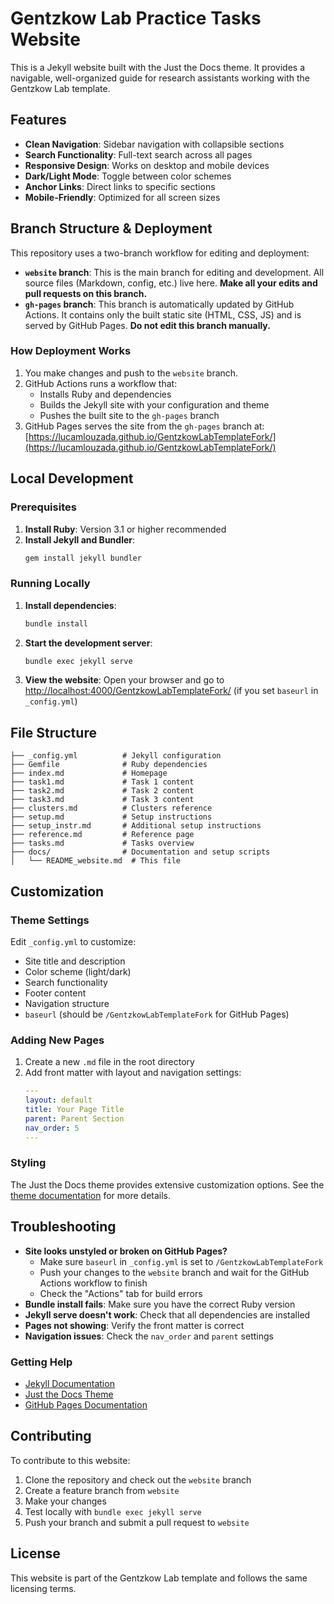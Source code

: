 # Gentzkow Lab Practice Tasks Website

This is a Jekyll website built with the Just the Docs theme. It provides a navigable, well-organized guide for research assistants working with the Gentzkow Lab template.

## Features

- **Clean Navigation**: Sidebar navigation with collapsible sections
- **Search Functionality**: Full-text search across all pages
- **Responsive Design**: Works on desktop and mobile devices
- **Dark/Light Mode**: Toggle between color schemes
- **Anchor Links**: Direct links to specific sections
- **Mobile-Friendly**: Optimized for all screen sizes

## Branch Structure & Deployment

This repository uses a two-branch workflow for editing and deployment:

- **`website` branch**: This is the main branch for editing and development. All source files (Markdown, config, etc.) live here. **Make all your edits and pull requests on this branch.**
- **`gh-pages` branch**: This branch is automatically updated by GitHub Actions. It contains only the built static site (HTML, CSS, JS) and is served by GitHub Pages. **Do not edit this branch manually.**

### How Deployment Works

1. You make changes and push to the `website` branch.
2. GitHub Actions runs a workflow that:
   - Installs Ruby and dependencies
   - Builds the Jekyll site with your configuration and theme
   - Pushes the built site to the `gh-pages` branch
3. GitHub Pages serves the site from the `gh-pages` branch at:
   [https://lucamlouzada.github.io/GentzkowLabTemplateFork/](https://lucamlouzada.github.io/GentzkowLabTemplateFork/)

## Local Development

### Prerequisites

1. **Install Ruby**: Version 3.1 or higher recommended
2. **Install Jekyll and Bundler**:
   ```bash
   gem install jekyll bundler
   ```

### Running Locally

1. **Install dependencies**:
   ```bash
   bundle install
   ```
2. **Start the development server**:
   ```bash
   bundle exec jekyll serve
   ```
3. **View the website**: Open your browser and go to [http://localhost:4000/GentzkowLabTemplateFork/](http://localhost:4000/GentzkowLabTemplateFork/) (if you set `baseurl` in `_config.yml`)

## File Structure

```
├── _config.yml          # Jekyll configuration
├── Gemfile              # Ruby dependencies
├── index.md             # Homepage
├── task1.md             # Task 1 content
├── task2.md             # Task 2 content
├── task3.md             # Task 3 content
├── clusters.md          # Clusters reference
├── setup.md             # Setup instructions
├── setup_instr.md       # Additional setup instructions
├── reference.md         # Reference page
├── tasks.md             # Tasks overview
├── docs/                # Documentation and setup scripts
│   └── README_website.md  # This file
```

## Customization

### Theme Settings
Edit `_config.yml` to customize:
- Site title and description
- Color scheme (light/dark)
- Search functionality
- Footer content
- Navigation structure
- `baseurl` (should be `/GentzkowLabTemplateFork` for GitHub Pages)

### Adding New Pages
1. Create a new `.md` file in the root directory
2. Add front matter with layout and navigation settings:
   ```yaml
   ---
   layout: default
   title: Your Page Title
   parent: Parent Section
   nav_order: 5
   ---
   ```

### Styling
The Just the Docs theme provides extensive customization options. See the [theme documentation](https://just-the-docs.github.io/just-the-docs/docs/configuration/) for more details.

## Troubleshooting

- **Site looks unstyled or broken on GitHub Pages?**
  - Make sure `baseurl` in `_config.yml` is set to `/GentzkowLabTemplateFork`
  - Push your changes to the `website` branch and wait for the GitHub Actions workflow to finish
  - Check the "Actions" tab for build errors
- **Bundle install fails**: Make sure you have the correct Ruby version
- **Jekyll serve doesn't work**: Check that all dependencies are installed
- **Pages not showing**: Verify the front matter is correct
- **Navigation issues**: Check the `nav_order` and `parent` settings

### Getting Help
- [Jekyll Documentation](https://jekyllrb.com/docs/)
- [Just the Docs Theme](https://just-the-docs.github.io/just-the-docs/)
- [GitHub Pages Documentation](https://docs.github.com/en/pages)

## Contributing

To contribute to this website:

1. Clone the repository and check out the `website` branch
2. Create a feature branch from `website`
3. Make your changes
4. Test locally with `bundle exec jekyll serve`
5. Push your branch and submit a pull request to `website`

## License

This website is part of the Gentzkow Lab template and follows the same licensing terms. 